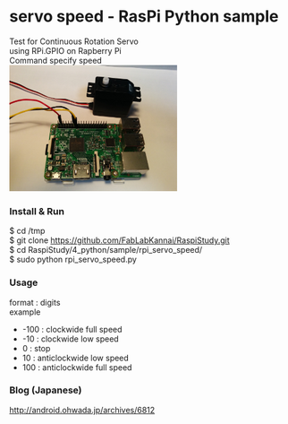 # servo speed - RasPi Python sample

Test for Continuous Rotation Servo <br/>
using RPi.GPIO on Rapberry Pi <br/>
Command specify speed <br>
<img src="https://github.com/FabLabKannai/RaspiStudy/blob/master/4_python/docs/raspi_servo.jpg" width="300" /> <br/>

### Install & Run
$ cd /tmp <br>
$ git clone https://github.com/FabLabKannai/RaspiStudy.git  <br>
$ cd RaspiStudy/4_python/sample/rpi_servo_speed/ <br>
$ sudo python rpi_servo_speed.py <br>

### Usage
format : digits <br>
example <br>
- -100 : clockwide full speed <br>
- -10 : clockwide low speed <br>
- 0 : stop <br>
- 10 : anticlockwide low speed <br>
- 100 : anticlockwide full speed <br>

### Blog (Japanese)
http://android.ohwada.jp/archives/6812
